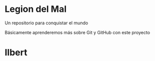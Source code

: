 # Legion del Mal
Un repositorio para conquistar el mundo

Básicamente aprenderemos más sobre Git y GitHub con este proyecto


# Ilbert


